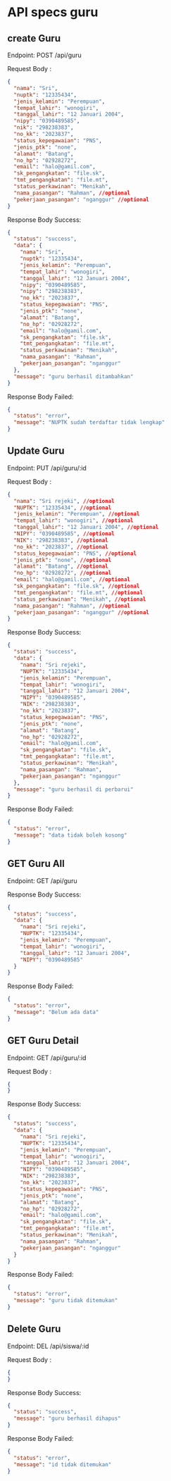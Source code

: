 # API specs guru

## create Guru

Endpoint: POST /api/guru

Request Body :

```json
{
  "nama": "Sri",
  "nuptk": "12335434",
  "jenis_kelamin": "Perempuan",
  "tempat_lahir": "wonogiri",
  "tanggal_lahir": "12 Januari 2004",
  "nipy": "0390489585",
  "nik": "298238383",
  "no_kk": "2023837",
  "status_kepegawaian": "PNS",
  "jenis_ptk": "none",
  "alamat": "Batang",
  "no_hp": "02928272",
  "email": "halo@gamil.com",
  "sk_pengangkatan": "file.sk",
  "tmt_pengangkatan": "file.mt",
  "status_perkawinan": "Menikah",
  "nama_pasangan": "Rahman", //optional
  "pekerjaan_pasangan": "nganggur" //optional
}
```

Response Body Success:

```json
{
  "status": "success",
  "data": {
    "nama": "Sri",
    "nuptk": "12335434",
    "jenis_kelamin": "Perempuan",
    "tempat_lahir": "wonogiri",
    "tanggal_lahir": "12 Januari 2004",
    "nipy": "0390489585",
    "nipy": "298238383",
    "no_kk": "2023837",
    "status_kepegawaian": "PNS",
    "jenis_ptk": "none",
    "alamat": "Batang",
    "no_hp": "02928272",
    "email": "halo@gamil.com",
    "sk_pengangkatan": "file.sk",
    "tmt_pengangkatan": "file.mt",
    "status_perkawinan": "Menikah",
    "nama_pasangan": "Rahman",
    "pekerjaan_pasangan": "nganggur"
  },
  "message": "guru berhasil ditambahkan"
}
```

Response Body Failed:

```json
{
  "status": "error",
  "message": "NUPTK sudah terdaftar tidak lengkap"
}
```

## Update Guru

Endpoint: PUT /api/guru/:id

Request Body :

```json
{
  "nama": "Sri rejeki", //optional
  "NUPTK": "12335434", //optional
  "jenis_kelamin": "Perempuan", //optional
  "tempat_lahir": "wonogiri", //optional
  "tanggal_lahir": "12 Januari 2004", //optional
  "NIPY": "0390489585", //optional
  "NIK": "298238383", //optional
  "no_kk": "2023837", //optional
  "status_kepegawaian": "PNS", //optional
  "jenis_ptk": "none", //optional
  "alamat": "Batang", //optional
  "no_hp": "02928272", //optional
  "email": "halo@gamil.com", //optional
  "sk_pengangkatan": "file.sk", //optional
  "tmt_pengangkatan": "file.mt", //optional
  "status_perkawinan": "Menikah", //optional
  "nama_pasangan": "Rahman", //optional
  "pekerjaan_pasangan": "nganggur" //optional
}
```

Response Body Success:

```json
{
  "status": "success",
  "data": {
    "nama": "Sri rejeki",
    "NUPTK": "12335434",
    "jenis_kelamin": "Perempuan",
    "tempat_lahir": "wonogiri",
    "tanggal_lahir": "12 Januari 2004",
    "NIPY": "0390489585",
    "NIK": "298238383",
    "no_kk": "2023837",
    "status_kepegawaian": "PNS",
    "jenis_ptk": "none",
    "alamat": "Batang",
    "no_hp": "02928272",
    "email": "halo@gamil.com",
    "sk_pengangkatan": "file.sk",
    "tmt_pengangkatan": "file.mt",
    "status_perkawinan": "Menikah",
    "nama_pasangan": "Rahman",
    "pekerjaan_pasangan": "nganggur"
  },
  "message": "guru berhasil di perbarui"
}
```

Response Body Failed:

```json
{
  "status": "error",
  "message": "data tidak boleh kosong"
}
```

## GET Guru All

Endpoint: GET /api/guru

Response Body Success:

```json
{
  "status": "success",
  "data": {
    "nama": "Sri rejeki",
    "NUPTK": "12335434",
    "jenis_kelamin": "Perempuan",
    "tempat_lahir": "wonogiri",
    "tanggal_lahir": "12 Januari 2004",
    "NIPY": "0390489585"
  }
}
```

Response Body Failed:

```json
{
  "status": "error",
  "message": "Belum ada data"
}
```

## GET Guru Detail

Endpoint: GET /api/guru/:id

Request Body :

```json
{
}
```

Response Body Success:

```json
{
  "status": "success",
  "data": {
    "nama": "Sri rejeki",
    "NUPTK": "12335434",
    "jenis_kelamin": "Perempuan",
    "tempat_lahir": "wonogiri",
    "tanggal_lahir": "12 Januari 2004",
    "NIPY": "0390489585",
    "NIK": "298238383",
    "no_kk": "2023837",
    "status_kepegawaian": "PNS",
    "jenis_ptk": "none",
    "alamat": "Batang",
    "no_hp": "02928272",
    "email": "halo@gamil.com",
    "sk_pengangkatan": "file.sk",
    "tmt_pengangkatan": "file.mt",
    "status_perkawinan": "Menikah",
    "nama_pasangan": "Rahman",
    "pekerjaan_pasangan": "nganggur"
  }
}
```

Response Body Failed:

```json
{
  "status": "error",
  "message": "guru tidak ditemukan"
}
```

## Delete Guru

Endpoint: DEL /api/siswa/:id

Request Body :

```json
{
}
```

Response Body Success:

```json
{
  "status": "success",
  "message": "guru berhasil dihapus"
}
```

Response Body Failed:

```json
{
  "status": "error",
  "message": "id tidak ditemukan"
}
```
